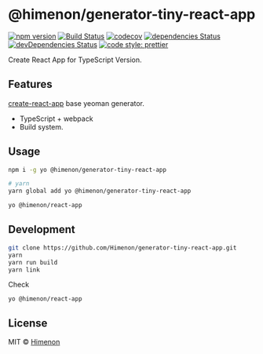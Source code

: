 # @himenon/generator-tiny-react-app

[![npm version](https://badgen.net/npm/v/phimenon/generator-tiny-react-app)](https://npm.im/phimenon/generator-tiny-react-app)
[![Build Status](https://travis-ci.com/@himenon/generator-tiny-react-app.svg?branch=master)](https://travis-ci.com/@himenon/generator-tiny-react-app)
[![codecov](https://codecov.io/gh/@himenon/generator-tiny-react-app/branch/master/graph/badge.svg)](https://codecov.io/gh/@himenon/generator-tiny-react-app)
[![dependencies Status](https://david-dm.org/@himenon/generator-tiny-react-app/status.svg)](https://david-dm.org/@himenon/generator-tiny-react-app)
[![devDependencies Status](https://david-dm.org/@himenon/generator-tiny-react-app/dev-status.svg)](https://david-dm.org/@himenon/generator-tiny-react-app?type=dev)
[![code style: prettier](https://img.shields.io/badge/code_style-prettier-ff69b4.svg?style=flat-square)](https://github.com/prettier/prettier)

Create React App for TypeScript Version.

## Features

[create-react-app](https://github.com/facebook/create-react-app) base yeoman generator.

* TypeScript + webpack
* Build system.

## Usage

```sh
npm i -g yo @himenon/generator-tiny-react-app

# yarn
yarn global add yo @himenon/generator-tiny-react-app
```

```sh
yo @himenon/react-app
```

## Development

```sh
git clone https://github.com/Himenon/generator-tiny-react-app.git
yarn
yarn run build
yarn link
```

Check

```
yo @himenon/react-app
```

## License

MIT &copy; [Himenon](https://github.com/Himenon)
